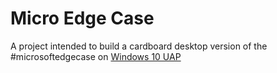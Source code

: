 # Micro Edge Case
A project intended to build a cardboard desktop version of the #microsoftedgecase on [Windows 10 UAP](http://ms-iot.github.io/content/en-US/win10/SetupRPI.htm)


